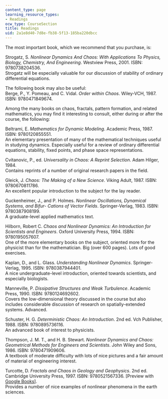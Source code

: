 ```yaml
---
content_type: page
learning_resource_types:
- Readings
ocw_type: CourseSection
title: Readings
uid: 2a1e8d40-7d8e-fb38-5f13-185ba220dbcc
---
```


The most important book, which we recommend that you purchase, is:

Strogatz, S. _Nonlinear Dynamics And Chaos: With Applications To Physics, Biology, Chemistry, And Engineering_. Westview Press, 2001. ISBN: 9780738204536.  
Strogatz will be especially valuable for our discussion of stability of ordinary differential equations.

The following book may also be useful:  
Berge, P., Y. Pomeau, and C. Vidal. _Order within Chaos_. Wiley-VCH, 1987. ISBN: 9780471849674.

Among the many books on chaos, fractals, pattern formation, and related mathematics, you may find it interesting to consult, either during or after the course, the following:

Beltrami, E. _Mathematics for Dynamic Modeling_. Academic Press, 1987. ISBN: 9780120855551.  
An elementary presentation of many of the mathematical techniques useful in studying dynamics. Especially useful for a review of ordinary differential equations, stability, fixed points, and phase space representations.

Cvitanovic, P., ed. _Universality in Chaos: A Reprint Selection_. Adam Hilger, 1984.  
Contains reprints of a number of original research papers in the field.

Gleick, J. _Chaos: The Making of a New Science_. Viking Adult, 1987. ISBN: 9780670811786.  
An excellent popular introduction to the subject for the lay reader.

Guckenheimer, J., and P. Holmes. _Nonlinear Oscillations, Dynamical Systems, and Bifur- Cations of Vector Fields_. Springer-Verlag, 1983. ISBN: 9780387908199.  
A graduate-level applied mathematics text.

Hilborn, Robert C. _Chaos and Nonlinear Dynamics: An Introduction for Scientists and Engineers_. Oxford University Press, 1994. ISBN: 9780195057607.  
One of the more elementary books on the subject, oriented more for the physicist than for the mathematician. Big (over 600 pages). Lots of good exercises.

Kaplan, D., and L. Glass. _Understanding Nonlinear Dynamics_. Springer-Verlag, 1995. ISBN: 9780387944401.  
A nice undergraduate-level introduction, oriented towards scientists, and especially biologists.

Manneville, P. _Dissipative Structures and Weak Turbulence_. Academic Press, 1990. ISBN: 9780124692602.  
Covers the low-dimensional theory discussed in the course but also includes considerable discussion of research on spatially-extended systems. Advanced.

Schuster, H. G. _Deterministic Chaos: An Introduction_. 2nd ed. Vch Publisher, 1988. ISBN: 9780895736116.  
An advanced book of interest to physicists.

Thompson, J. M. T., and H. B. Stewart. _Nonlinear Dynamics and Chaos: Geometrical Methods for Engineers and Scientists_. John Wiley and Sons, 1986. ISBN: 9780471909606.  
A textbook of moderate difficulty with lots of nice pictures and a fair amount of material of engineering interest.

Turcotte, D. _Fractals and Chaos in Geology and Geophysics_. 2nd ed. Cambridge University Press, 1997. ISBN: 9780521567336. \[Preview with [Google Books](http://books.google.co.in/books?id=t_z-VeGAjngC&printsec=frontcover&redir_esc=y#v=onepage&q&f=false)\].  
Provides a number of nice examples of nonlinear phenomena in the earth sciences.